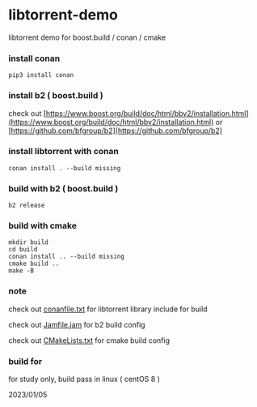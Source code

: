 # libtorrent-demo

libtorrent demo for boost.build / conan / cmake





### install conan

```
pip3 install conan
```



### install b2 ( boost.build )

check out [https://www.boost.org/build/doc/html/bbv2/installation.html](https://www.boost.org/build/doc/html/bbv2/installation.html)  or [https://github.com/bfgroup/b2](https://github.com/bfgroup/b2)



### install libtorrent with conan

```
conan install . --build missing
```



### build with b2 ( boost.build )

```
b2 release
```



### build with cmake

```
mkdir build 
cd build
conan install .. --build missing
cmake build ..
make -B 
```



### note

check out [conanfile.txt](conanfile.txt) for libtorrent library include for build 

check out [Jamfile.jam](Jamfile.jam) for b2 build config

check out [CMakeLists.txt](CMakeLists.txt) for cmake build config



### build for 

for study only,  build pass in linux  ( centOS 8 )



2023/01/05



